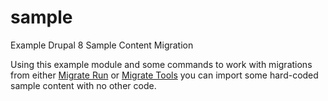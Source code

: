 # sample
Example Drupal 8 Sample Content Migration

Using this example module and some commands to work with migrations from either
[Migrate Run](https://www.drupal.org/project/migrate_run) or [Migrate Tools](https://www.drupal.org/project/migrate_tools)
you can import some hard-coded sample content with no other code.
